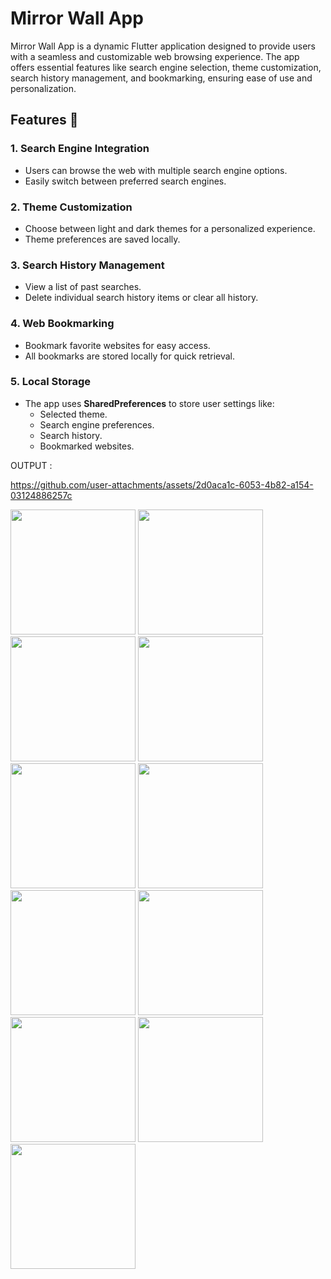
#  Mirror Wall App 

Mirror Wall App is a dynamic Flutter application designed to provide users with a seamless and customizable web browsing experience. The app offers essential features like search engine selection, theme customization, search history management, and bookmarking, ensuring ease of use and personalization.


## Features 🚀

### 1. **Search Engine Integration**  
   - Users can browse the web with multiple search engine options.
   - Easily switch between preferred search engines.

### 2. **Theme Customization**  
   - Choose between light and dark themes for a personalized experience.
   - Theme preferences are saved locally.

### 3. **Search History Management**  
   - View a list of past searches.
   - Delete individual search history items or clear all history.

### 4. **Web Bookmarking**  
   - Bookmark favorite websites for easy access.
   - All bookmarks are stored locally for quick retrieval.

### 5. **Local Storage**  
   - The app uses **SharedPreferences** to store user settings like:
     - Selected theme.
     - Search engine preferences.
     - Search history.
     - Bookmarked websites.
    



OUTPUT :


https://github.com/user-attachments/assets/2d0aca1c-6053-4b82-a154-03124886257c




<img src = "https://github.com/user-attachments/assets/cde5a1e9-ac14-47eb-92cc-3ef81361fd24" width="200">
<img src = "https://github.com/user-attachments/assets/a0c2c654-4599-4ab6-b372-ddb56f599e90" width="200">
<img src = "https://github.com/user-attachments/assets/5937b29f-178e-4418-8cbe-a730793c1e4d" width="200">
<img src = "https://github.com/user-attachments/assets/9ae3654a-c6ac-401c-b83e-0ae27b9830b2" width="200">
<img src = "https://github.com/user-attachments/assets/4cf591d2-3227-4029-bf9b-3570fb9a8f0a" width="200">
<img src = "https://github.com/user-attachments/assets/1d6e8a75-1727-4bb3-b36c-0157b40f5026" width="200">
<img src = "https://github.com/user-attachments/assets/cb0c6ff9-c669-4688-a90e-5f52090758aa" width="200">
<img src = "https://github.com/user-attachments/assets/213a66e8-8273-4cb5-b2ef-0511953b23b8" width="200">
<img src = "https://github.com/user-attachments/assets/4c762493-a998-40b2-9b29-225558d79c04" width="200">
<img src = "https://github.com/user-attachments/assets/fda5cdef-36e9-4615-b3b2-10f48e9a238a" width="200">
<img src = "https://github.com/user-attachments/assets/01a6e468-b4f3-4ce6-9b5f-a75aef4bf949" width="200">
